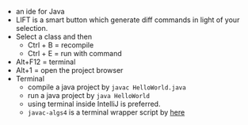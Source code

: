 - an ide for Java
- LIFT is a smart button which generate diff commands in light of your selection.
- Select a class and then
	- Ctrl + B = recompile
	- Ctrl + E = run with command
- Alt+F12 = terminal
- Alt+1 = open the project browser
- Terminal
	- compile a java project by `javac HelloWorld.java`
	- run a java project by `java HelloWorld`
	- using terminal inside IntelliJ is preferred.
	- `javac-algs4` is a terminal wrapper script by [here](https://lift.cs.princeton.edu/java/windows/)